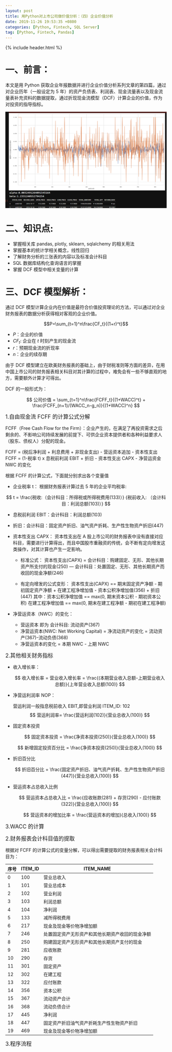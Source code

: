 ```yaml
---
layout: post
title: 用Python对上市公司做价值分析：（四）企业价值分析
date: 2019-11-26 19:53:35 +0800
categories: [Python, Fintech, SQL Server]
tag: [Python, Fintech, Pandas]
---
```


{% include header.html %}

# 一、前言：

本文是用 Python 获取企业年报数据并进行企业价值分析系列文章的第四篇，通过对企业历年（一般设定为 5 年）的资产负债表、利润表、现金流量表以及现金流量表补充资料的数据提取，通过折现现金流模型（DCF）计算企业的价值，作为对投资的指导指标。

![股票Beta值计算](/assets/images/beta.png)

# 二、知识点:

- 掌握相关库 pandas, plotly, sklearn, sqlalchemy 的相关用法
- 掌握基本的统计学相关概念，线性回归
- 了解财务分析的三张表的内容以及标准会计科目
- SQL 数据库结构化查询语言的掌握
- 掌握 DCF 模型中相关变量的计算

<!--more-->

# 三、DCF 模型解析：

通过 DCF 模型计算企业内在价值是最符合价值投资理论的方法，可以通过对企业财务报表的数据分析获得相对客观的企业价值。

$$P=\sum_{t=1}^n\frac{CF_t}{(1+r)^t}$$

- $P$：企业的价值
- $CF_t$: 企业在 $t$ 时刻产生的现金流
- $r$：预期现金流的折现率
- $n$：企业的续存期

由于 DCF 模型建立在欧美财务报表的基础上，由于财税准则等方面的差异，在用中国上市公司的财务报表相关科目对其计算的过程中，难免会有一些不够直观的地方，需要额外计算才可得出。

DCF 的一般形式为：

$$ 公司价值 = \sum_{t=1}^n\frac{FCFF_t}{(1+WACC)^t} + \frac{FCFF_(n+1)/(WACC_n-g_n)}{(1+WACC)^n} $$

<big>1.自由现金流 FCFF 的计算公式分解</big>

FCFF（Free Cash Flow for the Firm）：企业产生的，在满足了再投资需求之后剩余的、不影响公司持续发展的前提下、可供企业资本提供者和各种利益要求人（股东、债权人）分配的现金。

FCFF = (税后净利润 + 利息费用 + 非现金支出) - 营运资本追加 - 资本性支出
FCFF = (1-税率 t) x 息税前利润 EBIT + 折旧 - 资本性支出 CAPX - 净营运资金 NWC 的变化

根据 FCFF 的计算公式，下面就分别求出各个变量值

- 企业税率 t：
  根据财务报表计算过去 5 年的企业平均税率:

$$ t = \frac{税收:（会计科目：所得税或所得税费用(133)）} {税前收入: （会计科目：利润总额(103)）} $$

- 息税前利润 EBIT：会计科目：利润总额(103)

- 折旧：会计科目：固定资产折旧、油气资产折耗、生产性生物资产折旧(447)

- 资本性支出 CAPX：
  资本性支出在 A 股上市公司的财务报表中没有直接对应科目，需要进行计算得出，而且中国股市重融资的传统，会不断有定向增发这类操作，对其计算也产生一定影响。

  - 标准公式：
    资本性支出(CAPX) = 会计科目：购建固定、无形、其他长期资产所支付的现金(250) — 会计科目：处置固定、无形、其他长期资产而收回的现金净额(246)

  - 有定向增发的公式变形：
    资本性支出(CAPX) == 期末固定资产净额 - 期初固定资产净额 + 在建工程净增加值 - 资本公积净增加值(356) + 折旧(447)
    其中：资本公积净增加值 == max(0, 期末资本公积 - 期初资本公积)
    在建工程净增加值 == max(0, 期末在建工程净额 - 期初在建工程净额)

- 净营运资本（NWC）的变化：

  - 营运资本 即为 会计科目: 流动资产(367)
  - 净营运资本(NWC: Net Working Capital) = 净流动资产的变化 = 流动资产(367)-流动负债(368)
  - 净营运资本的变化 = 本期 NWC - 上期 NWC

<big>2.其他相关财务指标</big>

- 收入增长率：

  $$ 收入增长率 = 营业收入增长率 = \frac{(本期营业收入总额-上期营业收入总额)}{上年营业收入总额(100)} $$

- 净营运利润率 NOP：

  营运利润一般指息税前收入 EBIT,即营业利润 ITEM_ID: 102
  $$ 营运利润率= \frac{营运利润(102)}{营业总收入(100)} $$

- 固定资本投资

  $$ 固定资本投资 = \frac{净资本投资(250)}{营业总收入(100)} $$

  $$ 新增固定投资百分比 = \frac{净资本投资(250)}{营业总收入(100)} $$

- 折旧百分比

  $$ 折旧百分比 = \frac{固定资产折旧、油气资产折耗、生产性生物资产折旧(447)}{营业总收入(100)} $$

- 营运资本占总收入比例

  $$ 营运资本占总收入比 = \frac{应收账款(281) + 存货(290) - 应付账款(322)}{营业总收入(100)} $$

  $$ 营运资本的增加比率 = \frac{营运资本的增加}{总收入(100)} $$

<big>3.WACC 的计算</big>

<big>2.财务报表会计科目值的提取</big>

根据对 FCFF 的计算公式的变量分解，可以得出需要提取的财务报表相关会计科目为：

| 序号 | ITEM_ID | ITEM_NAME                                        |
| ---- | ------- | ------------------------------------------------ |
| 0    | 100     | 营业总收入                                       |
| 1    | 101     | 营业总成本                                       |
| 2    | 102     | 营业利润                                         |
| 3    | 103     | 利润总额                                         |
| 4    | 104     | 净利润                                           |
| 5    | 133     | 减所得税费用                                     |
| 6    | 217     | 现金及现金等价物净增加额                         |
| 7    | 246     | 处置固定资产无形资产和其他长期资产收回的现金净额 |
| 8    | 250     | 购建固定资产无形资产和其他长期资产支付的现金     |
| 9    | 281     | 应收账款                                         |
| 10   | 290     | 存货                                             |
| 11   | 301     | 固定资产                                         |
| 12   | 302     | 在建工程                                         |
| 13   | 322     | 应付账款                                         |
| 14   | 356     | 资本公积                                         |
| 15   | 367     | 流动资产合计                                     |
| 16   | 368     | 流动负债合计                                     |
| 17   | 445     | 净利润                                           |
| 18   | 447     | 固定资产折旧油气资产折耗生产性生物资产折旧       |
| 19   | 469     | 现金及现金等价物净增加额                         |

<big>3.程序流程</big>
